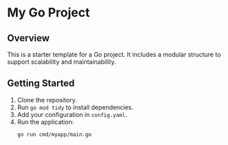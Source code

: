 # My Go Project

## Overview
This is a starter template for a Go project. It includes a modular structure to support scalability and maintainability.

## Getting Started
1. Clone the repository.
2. Run `go mod tidy` to install dependencies.
3. Add your configuration in `config.yaml`.
4. Run the application:
   ```bash
   go run cmd/myapp/main.go
   ```
